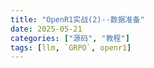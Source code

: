 ```yaml
---
title: "OpenR1实战(2)--数据准备"
date: 2025-05-21
categories: ["源码", "教程"]
tags: [llm, `GRPO`, openr1]
---
```

